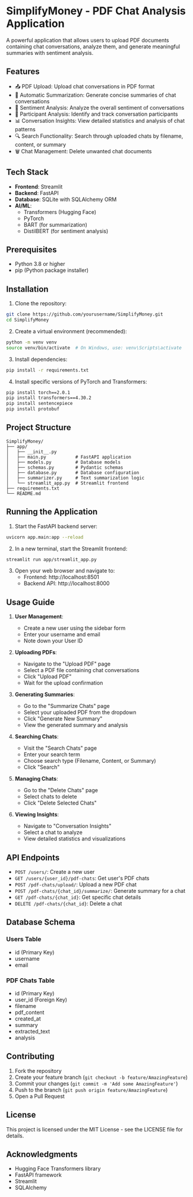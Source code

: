 # SimplifyMoney - PDF Chat Analysis Application

A powerful application that allows users to upload PDF documents containing chat conversations, analyze them, and generate meaningful summaries with sentiment analysis.

## Features

- 📤 PDF Upload: Upload chat conversations in PDF format
- 📝 Automatic Summarization: Generate concise summaries of chat conversations
- 🎯 Sentiment Analysis: Analyze the overall sentiment of conversations
- 👥 Participant Analysis: Identify and track conversation participants
- 📊 Conversation Insights: View detailed statistics and analysis of chat patterns
- 🔍 Search Functionality: Search through uploaded chats by filename, content, or summary
- 🗑️ Chat Management: Delete unwanted chat documents

## Tech Stack

- **Frontend**: Streamlit
- **Backend**: FastAPI
- **Database**: SQLite with SQLAlchemy ORM
- **AI/ML**: 
  - Transformers (Hugging Face)
  - PyTorch
  - BART (for summarization)
  - DistilBERT (for sentiment analysis)

## Prerequisites

- Python 3.8 or higher
- pip (Python package installer)

## Installation

1. Clone the repository:
```bash
git clone https://github.com/yourusername/SimplifyMoney.git
cd SimplifyMoney
```

2. Create a virtual environment (recommended):
```bash
python -m venv venv
source venv/bin/activate  # On Windows, use: venv\Scripts\activate
```

3. Install dependencies:
```bash
pip install -r requirements.txt
```

4. Install specific versions of PyTorch and Transformers:
```bash
pip install torch==2.0.1
pip install transformers==4.30.2
pip install sentencepiece
pip install protobuf
```

## Project Structure

```
SimplifyMoney/
├── app/
│   ├── __init__.py
│   ├── main.py           # FastAPI application
│   ├── models.py         # Database models
│   ├── schemas.py        # Pydantic schemas
│   ├── database.py       # Database configuration
│   ├── summarizer.py     # Text summarization logic
│   └── streamlit_app.py  # Streamlit frontend
├── requirements.txt
└── README.md
```

## Running the Application

1. Start the FastAPI backend server:
```bash
uvicorn app.main:app --reload
```

2. In a new terminal, start the Streamlit frontend:
```bash
streamlit run app/streamlit_app.py
```

3. Open your web browser and navigate to:
   - Frontend: http://localhost:8501
   - Backend API: http://localhost:8000

## Usage Guide

1. **User Management**:
   - Create a new user using the sidebar form
   - Enter your username and email
   - Note down your User ID

2. **Uploading PDFs**:
   - Navigate to the "Upload PDF" page
   - Select a PDF file containing chat conversations
   - Click "Upload PDF"
   - Wait for the upload confirmation

3. **Generating Summaries**:
   - Go to the "Summarize Chats" page
   - Select your uploaded PDF from the dropdown
   - Click "Generate New Summary"
   - View the generated summary and analysis

4. **Searching Chats**:
   - Visit the "Search Chats" page
   - Enter your search term
   - Choose search type (Filename, Content, or Summary)
   - Click "Search"

5. **Managing Chats**:
   - Go to the "Delete Chats" page
   - Select chats to delete
   - Click "Delete Selected Chats"

6. **Viewing Insights**:
   - Navigate to "Conversation Insights"
   - Select a chat to analyze
   - View detailed statistics and visualizations

## API Endpoints

- `POST /users/`: Create a new user
- `GET /users/{user_id}/pdf-chats`: Get user's PDF chats
- `POST /pdf-chats/upload/`: Upload a new PDF chat
- `POST /pdf-chats/{chat_id}/summarize/`: Generate summary for a chat
- `GET /pdf-chats/{chat_id}`: Get specific chat details
- `DELETE /pdf-chats/{chat_id}`: Delete a chat

## Database Schema

### Users Table
- id (Primary Key)
- username
- email

### PDF Chats Table
- id (Primary Key)
- user_id (Foreign Key)
- filename
- pdf_content
- created_at
- summary
- extracted_text
- analysis

## Contributing

1. Fork the repository
2. Create your feature branch (`git checkout -b feature/AmazingFeature`)
3. Commit your changes (`git commit -m 'Add some AmazingFeature'`)
4. Push to the branch (`git push origin feature/AmazingFeature`)
5. Open a Pull Request

## License

This project is licensed under the MIT License - see the LICENSE file for details.

## Acknowledgments

- Hugging Face Transformers library
- FastAPI framework
- Streamlit
- SQLAlchemy 